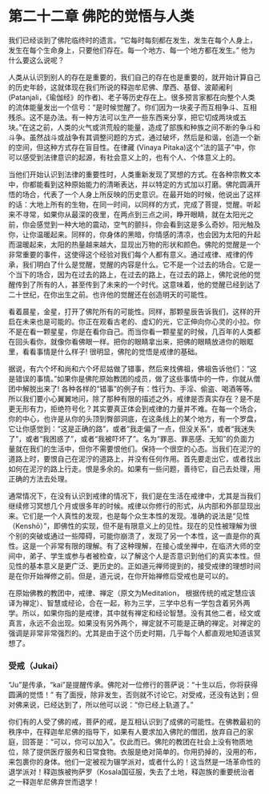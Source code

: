 # 第二十二章 佛陀的觉悟与人类

我们已经谈到了佛陀临终时的遗言。“它每时每刻都在发生，发生在每个人身上，发生在每个生命身上，只要他们存在。每一个地方、每一个地方都在发生。” 他为什么要这么说呢？

人类从认识到别人的存在是重要的，我们自己的存在也是重要的，就开始计算自己的历史年龄，这就体现在我们所说的释迦牟尼佛、摩西、基督、波颠阇利 (Patanjali，《瑜伽经》的作者)、老子等历史存在上。很多预言家都在向整个人类的流体能量发出一个信号：“是时候觉醒了。你们因为一块麦子而互相争斗、互相残杀。这不是办法。有一种方法可以生产一些东西来分享，把它切成两块或五块。”在这之前，人类的火气或洪荒般的能量，造成了部族和种族之间不断的争斗和斗争。虽然战斗或战争有其调整问题的方式，通过破坏，然后是和谐，创造一个新的空间，但这种方式存在盲目性。在律藏 (Vinaya Pitaka)这个“法的篮子”中，你可以感受到法律意识的起源，有社会意义上的，也有个人、个体意义上的。

当他们开始认识到法律的重要性时，人类重新发现了冥想的方式。在各种宗教文本中，你都能看到这种原始能力的清晰表达，并以特定的方式加以打磨。佛陀圆满开悟的场合，代表了一个人身上所反映的历史意识。在最开始的时候，他说出了这样的话：大地上所有的生物，在同一时间，以同样的方式，完成了菩提，觉醒。听起来不寻常，如果你从最深的夜里，在两点到三点之间，睁开眼睛，就在太阳光之前，你会感觉到一种大地的震动，空气的颤抖，你会看到这是多么奇妙。阳光触及你，让你温暖起来。同样的，你身体的黑暗，你情感的清凉，也会因为太阳的升起而温暖起来，太阳的热量越来越大，显现出万物的形状和颜色。佛陀的觉醒是一个非常重要的事件，这使得这个经验对我们每个人都有意义。通过戒律、戒律的传承，我们明白了什么是觉醒，觉醒的内容是什么。它不是一个过去的场合。它是一个当下的场合，因为在过去的路上，在过去的路上，在过去的路上，佛陀说他的觉醒传到了所有的人，甚至传到了未来的一个时代。这意味着，他的觉醒已经到达了二十世纪，在你出生之前。也许他的觉醒还在创造明天的可能性。

看着晨星，金星，打开了佛陀所有的可能性。同样，那颗星辰告诉我们，这样的开启在未来也是可能的。你正在观看古老的、虚幻的光，它正伸向你心灵的小拉。你不是在看一颗星星，你是在看你自己。而当你看一颗星星的时候，几百年的人类都在回头看你，就像你看佛眼一样。把你的眼睛拿出来，把佛的眼睛放进你的眼眶里，看看事情是什么样子! 很明显，佛陀的觉悟是戒律的基础。

据说，有六个坏和尚和六个坏尼姑做了错事，然后来找佛祖，佛祖告诉他们：“这是错误的事情。”如果你是佛陀原始教团的成员，做了这些事情中的一件，你就从僧团中解脱出来了! 各种各样的“错事”的例子有：性行为、手淫、偷盗、喝酒等等。所以我们要小心翼翼地问，除了那种有限的描述之外，戒律是否真实存在？是不是更无形有力，拒绝符号化？其实要真正体会到戒律的力量并不难。在每一个场合，你的中心，也许是从你的头顶到臀部洞底，在这条线上的某个地方，有一个罗盘，它让你感觉到：“这是正确的路”，或者“我走偏了一点，但没关系”，或者“我迷失了”，或者“我困惑了”，或者“我被吓坏了”。名为“罪恶、罪恶感、无知”的负面力量就在我们的生活中，但你不需要恨他们。保持一个很空的心态。当我们在泥泞的道路上时，要恨自己在泥泞的道路上，并没有任何作用。首先要走出它，或者找出如何在泥泞的路上行走。恨是多余的。如果有一些问题，善待它，自己去处理，用正确的方法去处理。

通常情况下，在没有认识到戒律的情况下，我们是在生活在戒律中，尤其是当我们继续修习冥想几个月或很多年的时候。戒律以你修行的形式，从内部和外部显现出来。它们是一个人真性的发现，也是每个众生本性的发现。准确的说法是“见性（Kenshō）”，即佛性的实现，但不是有限意义上的见性。现在的见性被理解为很个别的突破或通过一些障碍，可能你崩溃了，发现了另一个本性，这一直是你的真性。这是一个非常有限的理解。有了这种理解，在接心或坐禅中，在临济大师的空间中，弟子、学生或参与者被检查，以了解这个人是否意识到他们的真实本性。但见性的基本意义是更广泛、更历史的。正如道元禅师提到的，接受戒律的理想时间是在你开始禅修之前。但是，道元说，在你开始禅修后受戒也是可以的。

在原始佛教的教团中，戒律、禅定（原文为Meditation， 根据传统的戒定慧应该译为禅定）、智慧或经论，合在一起，称为三学，三学中总有一学包含着另外两学。所以，如果你指的是戒律，其中就有禅定和经论智慧。没有其他二者，经文或真言，永远不会出现。如果没有另外两个，禅定就不可能是正确的禅定。对禅定的强调是非常非常强烈的。尤其是由于这个历史时期，几乎每个人都直观地知道该冥想了。

### 受戒（Jukai）

“Ju”是传承，“kai”是提醒传承。佛陀对一位修行的菩萨说：“十生以后，你将获得圆满的觉悟！” 有了面授，除非发生，否则就不讨论它。对受戒，还没有达到；但对佛来说，已经达到了，所以他可以说：“你已经上轨道了。”

你们有的人受了佛的戒，菩萨的戒，是互相认识到了成佛的可能性。在佛教最初的秩序中，在释迦牟尼佛的指导下，如果有人要求加入佛陀的僧团，放弃自己的家庭，回答是：“可以，你可以加入”。仅此而已。佛陀的教团在社会上没有物质地位，除了提供医疗服务和日常食物。衣服是绝对简单的。你用扔掉的，没用的布，来包裹你的身体。他们一定被视为辍学派对，或者什么的！这当然是一场革命性的退学派对！释迦族被拘萨罗（Kosala国征服，失去了土地，释迦族的重要统治者之一释迦牟尼佛弃世而退学！